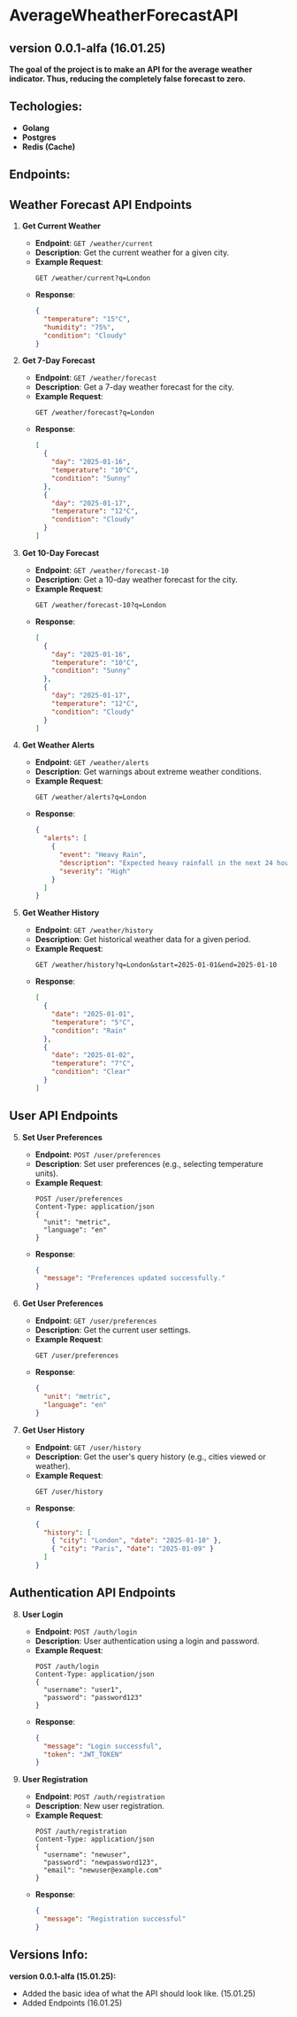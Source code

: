# AverageWheatherForecastAPI
## version 0.0.1-alfa (16.01.25)

**The goal of the project is to make an API for the average weather indicator. Thus, reducing the completely false forecast to zero.**

## Techologies:
- **Golang**
- **Postgres**
- **Redis (Cache)**

## Endpoints:
## Weather Forecast API Endpoints
1. **Get Current Weather**
   - **Endpoint**: `GET /weather/current`
   - **Description**: Get the current weather for a given city.
   - **Example Request**:
     ```http
     GET /weather/current?q=London
     ```
   - **Response**:
     ```json
     {
       "temperature": "15°C",
       "humidity": "75%",
       "condition": "Cloudy"
     }
     ```
2. **Get 7-Day Forecast**
   - **Endpoint**: `GET /weather/forecast`
   - **Description**: Get a 7-day weather forecast for the city.
   - **Example Request**:
     ```http
     GET /weather/forecast?q=London
     ```
   - **Response**:
     ```json
     [
       {
         "day": "2025-01-16",
         "temperature": "10°C",
         "condition": "Sunny"
       },
       {
         "day": "2025-01-17",
         "temperature": "12°C",
         "condition": "Cloudy"
       }
     ]
     ```

3. **Get 10-Day Forecast**
   - **Endpoint**: `GET /weather/forecast-10`
   - **Description**: Get a 10-day weather forecast for the city.
   - **Example Request**:
     ```http
     GET /weather/forecast-10?q=London
     ```
   - **Response**:
     ```json
     [
       {
         "day": "2025-01-16",
         "temperature": "10°C",
         "condition": "Sunny"
       },
       {
         "day": "2025-01-17",
         "temperature": "12°C",
         "condition": "Cloudy"
       }
     ]
     ```

4. **Get Weather Alerts**
   - **Endpoint**: `GET /weather/alerts`
   - **Description**: Get warnings about extreme weather conditions.
   - **Example Request**:
     ```http
     GET /weather/alerts?q=London
     ```
   - **Response**:
     ```json
     {
       "alerts": [
         {
           "event": "Heavy Rain",
           "description": "Expected heavy rainfall in the next 24 hours.",
           "severity": "High"
         }
       ]
     }
     ```

4. **Get Weather History**
   - **Endpoint**: `GET /weather/history`
   - **Description**: Get historical weather data for a given period.
   - **Example Request**:
     ```http
     GET /weather/history?q=London&start=2025-01-01&end=2025-01-10
     ```
   - **Response**:
     ```json
     [
       {
         "date": "2025-01-01",
         "temperature": "5°C",
         "condition": "Rain"
       },
       {
         "date": "2025-01-02",
         "temperature": "7°C",
         "condition": "Clear"
       }
     ]
     ```

## User API Endpoints
5. **Set User Preferences**
   - **Endpoint**: `POST /user/preferences`
   - **Description**: Set user preferences (e.g., selecting temperature units).
   - **Example Request**:
     ```http
     POST /user/preferences
     Content-Type: application/json
     {
       "unit": "metric",
       "language": "en"
     }
     ```
   - **Response**:
     ```json
     {
       "message": "Preferences updated successfully."
     }
     ```

6. **Get User Preferences**
   - **Endpoint**: `GET /user/preferences`
   - **Description**: Get the current user settings.
   - **Example Request**:
     ```http
     GET /user/preferences
     ```
   - **Response**:
     ```json
     {
       "unit": "metric",
       "language": "en"
     }
     ```


7. **Get User History**
   - **Endpoint**: `GET /user/history`
   - **Description**: Get the user's query history (e.g., cities viewed or weather).
   - **Example Request**:
     ```http
     GET /user/history
     ```
   - **Response**:
     ```json
     {
       "history": [
         { "city": "London", "date": "2025-01-10" },
         { "city": "Paris", "date": "2025-01-09" }
       ]
     }
     ```

## Authentication API Endpoints

8. **User Login**
   - **Endpoint**: `POST /auth/login`
   - **Description**: User authentication using a login and password.
   - **Example Request**:
     ```http
     POST /auth/login
     Content-Type: application/json
     {
       "username": "user1",
       "password": "password123"
     }
     ```
   - **Response**:
     ```json
     {
       "message": "Login successful",
       "token": "JWT_TOKEN"
     }
     ```

9. **User Registration**
   - **Endpoint**: `POST /auth/registration`
   - **Description**: New user registration.
   - **Example Request**:
     ```http
     POST /auth/registration
     Content-Type: application/json
     {
       "username": "newuser",
       "password": "newpassword123",
       "email": "newuser@example.com"
     }
     ```
   - **Response**:
     ```json
     {
       "message": "Registration successful"
     }
     ```

## Versions Info:
**version 0.0.1-alfa (15.01.25):**
- Added the basic idea of what the API should look like. (15.01.25)
- Added Endpoints (16.01.25)
